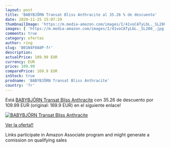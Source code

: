```yaml
---
layout: post
title: 'BABYBJÖRN Transat Bliss Anthracite al 35.26 % de descuento'
date: 2020-11-25 15:07:29
thumbnailImage: 'https://m.media-amazon.com/images/I/41voCATyLbL._SL200_.jpg'
images: [ 'https://m.media-amazon.com/images/I/41voCATyLbL._SL200_.jpg' ]
comments: true
category: ofertas
author: ring
slug: 'B01N4F0A8P-fr'
description:
actualPrice: 109.99 EUR
currency: EUR
price: 109.99
comparePrice: 169.9 EUR
inStock: true
prodname: 'BABYBJÖRN Transat Bliss Anthracite'
country: 'fr'
---
```


Está [BABYBJÖRN Transat Bliss Anthracite](https://www.amazon.fr/dp/B01N4F0A8P/?tag=tolees0d-21) con 35.26 de descuento por 109.99 EUR (original: 169.9 EUR) en el siguiente enlace!

[![BABYBJÖRN Transat Bliss Anthracite](https://m.media-amazon.com/images/I/41voCATyLbL._SL200_.jpg)](https://www.amazon.fr/dp/B01N4F0A8P/?tag=tolees0d-21)

[Ver la oferta!!](https://www.amazon.fr/dp/B01N4F0A8P/?tag=tolees0d-21)

Links participate in Amazon Associate program and might generate a comission on qualifying sales


